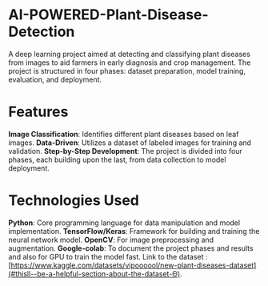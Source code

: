 # AI-POWERED-Plant-Disease-Detection
A deep learning project aimed at detecting and classifying plant diseases from images to aid farmers in early diagnosis and crop management. The project is structured in four phases: dataset preparation, model training, evaluation, and deployment.
# Features
**Image Classification**: Identifies different plant diseases based on leaf images.
**Data-Driven**: Utilizes a dataset of labeled images for training and validation.
**Step-by-Step Development**: The project is divided into four phases, each building upon the last, from data collection to model deployment.
# Technologies Used
**Python**: Core programming language for data manipulation and model implementation.
**TensorFlow/Keras**: Framework for building and training the neural network model.
**OpenCV**: For image preprocessing and augmentation.
**Google-colab**: To document the project phases and results and also for GPU to train the model fast.
Link to the dataset : [https://www.kaggle.com/datasets/vipoooool/new-plant-diseases-dataset](#thisll--be-a-helpful-section-about-the-dataset-Θ).
